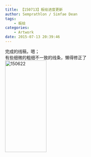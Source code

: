 ```yaml
---
title: 【150713】板绘进度更新
author: Semprathlon / Simfae Dean
tags:
	- 板绘
categories:
	- Artwork
date: 2015-07-13 20:39:46
---
```

完成的线稿，嗯；   
有些细微的粗细不一致的线条，懒得修正了   
<a href="/blog/uploads/2015/07/1506221.png"><img src="/blog/uploads/2015/07/1506221-135x300.png" alt="150622" width="135" height="300" class="alignnone size-medium wp-image-994" /></a>